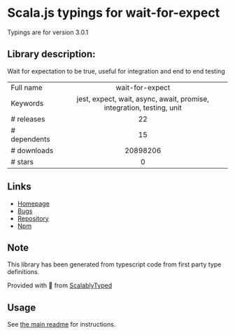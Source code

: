 
# Scala.js typings for wait-for-expect

Typings are for version 3.0.1

## Library description:
Wait for expectation to be true, useful for integration and end to end testing

|                    |                 |
| ------------------ | :-------------: |
| Full name          | wait-for-expect |
| Keywords           | jest, expect, wait, async, await, promise, integration, testing, unit |
| # releases         | 22 |
| # dependents       | 15 |
| # downloads        | 20898206 |
| # stars            | 0 |

## Links
- [Homepage](https://github.com/TheBrainFamily/wait-for-expect#readme)
- [Bugs](https://github.com/TheBrainFamily/wait-for-expect/issues)
- [Repository](https://github.com/TheBrainFamily/wait-for-expect)
- [Npm](https://www.npmjs.com/package/wait-for-expect)
    


## Note
This library has been generated from typescript code from first party type definitions.

Provided with :purple_heart: from [ScalablyTyped](https://github.com/oyvindberg/ScalablyTyped)

## Usage
See [the main readme](../../readme.md) for instructions.


